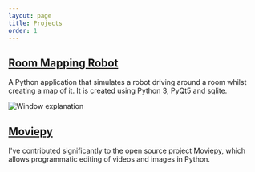 ```yaml
---
layout: page
title: Projects
order: 1
---
```



## [Room Mapping Robot](https://github.com/tburrows13/Room-Mapping-Robot)

A Python application that simulates a robot driving around a room whilst creating a map of it.  It is created using Python 3, PyQt5 and sqlite.

![Window explanation](https://imgur.com/mkKLr31.png)


## [Moviepy](https://github.com/Zulko/moviepy)

I've contributed significantly to the open source project Moviepy, which allows programmatic editing of videos and images in Python.